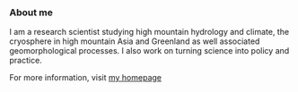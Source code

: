 ### About me


I am a research scientist studying high mountain hydrology and climate, the cryosphere in high mountain Asia and Greenland as well associated geomorphological processes. I also work on turning science into policy and practice.

For more information, visit <a href="https://fidelsteiner.github.io">my homepage</a>
